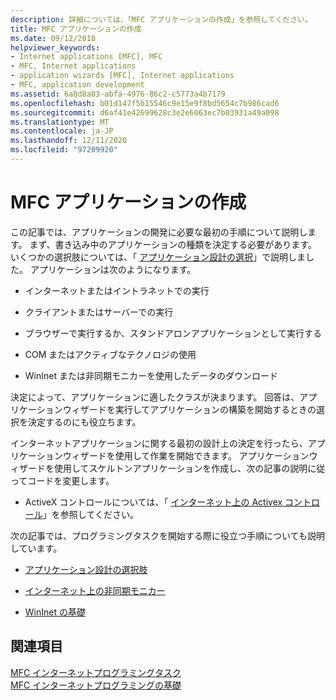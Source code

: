 ```yaml
---
description: 詳細については、「MFC アプリケーションの作成」を参照してください。
title: MFC アプリケーションの作成
ms.date: 09/12/2018
helpviewer_keywords:
- Internet applications [MFC], MFC
- MFC, Internet applications
- application wizards [MFC], Internet applications
- MFC, application development
ms.assetid: 6a8d8a03-abfa-4976-86c2-c5773a4b7179
ms.openlocfilehash: b01d147f5b15546c9e15e9f8bd5654c7b986cad6
ms.sourcegitcommit: d6af41e42699628c3e2e6063ec7b03931a49a098
ms.translationtype: MT
ms.contentlocale: ja-JP
ms.lasthandoff: 12/11/2020
ms.locfileid: "97209920"
---
```

# <a name="writing-mfc-applications"></a>MFC アプリケーションの作成

この記事では、アプリケーションの開発に必要な最初の手順について説明します。 まず、書き込み中のアプリケーションの種類を決定する必要があります。 いくつかの選択肢については、「 [アプリケーション設計の選択](../mfc/application-design-choices.md)」で説明しました。 アプリケーションは次のようになります。

- インターネットまたはイントラネットでの実行

- クライアントまたはサーバーでの実行

- ブラウザーで実行するか、スタンドアロンアプリケーションとして実行する

- COM またはアクティブなテクノロジの使用

- WinInet または非同期モニカーを使用したデータのダウンロード

決定によって、アプリケーションに適したクラスが決まります。 回答は、アプリケーションウィザードを実行してアプリケーションの構築を開始するときの選択を決定するのにも役立ちます。

インターネットアプリケーションに関する最初の設計上の決定を行ったら、アプリケーションウィザードを使用して作業を開始できます。 アプリケーションウィザードを使用してスケルトンアプリケーションを作成し、次の記事の説明に従ってコードを変更します。

- ActiveX コントロールについては、「 [インターネット上の Activex コントロール](../mfc/activex-controls-on-the-internet.md)」を参照してください。

次の記事では、プログラミングタスクを開始する際に役立つ手順についても説明しています。

- [アプリケーション設計の選択肢](../mfc/application-design-choices.md)

- [インターネット上の非同期モニカー](../mfc/asynchronous-monikers-on-the-internet.md)

- [WinInet の基礎](../mfc/wininet-basics.md)

## <a name="see-also"></a>関連項目

[MFC インターネットプログラミングタスク](../mfc/mfc-internet-programming-tasks.md)<br/>
[MFC インターネットプログラミングの基礎](../mfc/mfc-internet-programming-basics.md)
